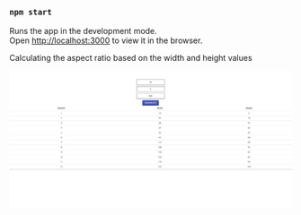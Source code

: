 ### `npm start`

Runs the app in the development mode.\
Open [http://localhost:3000](http://localhost:3000) to view it in the browser.

Calculating the aspect ratio based on the width and height values

![alt tag](src\img\preview.jpg)
